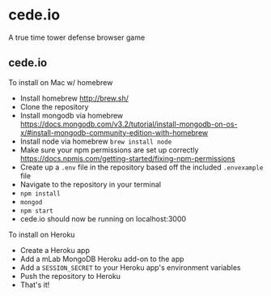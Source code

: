 # cede.io
A true time tower defense browser game

## cede.io
To install on Mac w/ homebrew

- Install homebrew http://brew.sh/
- Clone the repository
- Install mongodb via homebrew https://docs.mongodb.com/v3.2/tutorial/install-mongodb-on-os-x/#install-mongodb-community-edition-with-homebrew
- Install node via homebrew `brew install node`
- Make sure your npm permissions are set up correctly https://docs.npmjs.com/getting-started/fixing-npm-permissions
- Create up a `.env` file in the repository based off the included `.envexample` file
- Navigate to the repository in your terminal
- `npm install`
- `mongod`
- `npm start`
- cede.io should now be running on localhost:3000

To install on Heroku

- Create a Heroku app
- Add a mLab MongoDB Heroku add-on to the app
- Add a `SESSION_SECRET` to your Heroku app's environment variables
- Push the repository to Heroku
- That's it!
